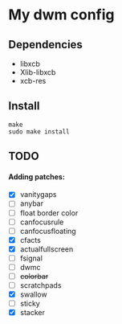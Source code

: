 # My dwm config

## Dependencies
 - libxcb
 - Xlib-libxcb
 - xcb-res

## Install
```
make
sudo make install
```

## TODO
#### Adding patches:
 - [x] vanitygaps
 - [ ] anybar
 - [ ] float border color
 - [ ] canfocusrule
 - [ ] canfocusfloating
 - [x] cfacts
 - [x] actualfullscreen
 - [ ] fsignal
 - [ ] dwmc
 - [ ] ~~colorbar~~
 - [ ] scratchpads
 - [x] swallow
 - [ ] sticky
 - [x] stacker
